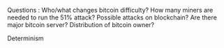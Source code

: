 Questions :
Who/what changes bitcoin difficulty?
How many miners are needed to run the 51% attack?
Possible attacks on blockchain?
Are there major bitcoin server?
Distribution of bitcoin owner?

Determinism

